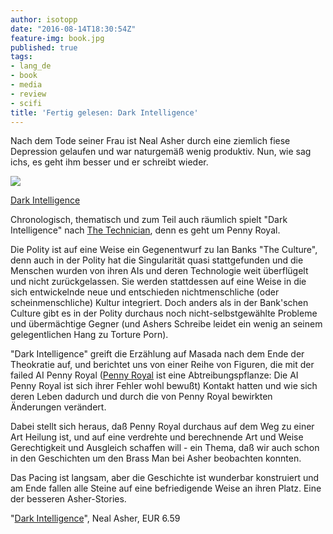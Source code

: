 ```yaml
---
author: isotopp
date: "2016-08-14T18:30:54Z"
feature-img: book.jpg
published: true
tags:
- lang_de
- book
- media
- review
- scifi
title: 'Fertig gelesen: Dark Intelligence'
---
```

Nach dem Tode seiner Frau ist Neal Asher durch eine ziemlich fiese Depression gelaufen und war naturgemäß wenig produktiv. Nun, wie sag ichs, es geht ihm besser und er schreibt wieder.

[![](https://blog.koehntopp.info/uploads/2016/08/dark-intelligence.jpg)](https://www.amazon.de/dp/B00M43ZYN4)

[Dark Intelligence](https://www.amazon.de/dp/B00M43ZYN4)

Chronologisch, thematisch und zum Teil auch räumlich spielt "Dark Intelligence" nach [The Technician](https://www.amazon.de/dp/B003X27L9K/), denn es geht um Penny Royal.

Die Polity ist auf eine Weise ein Gegenentwurf zu Ian Banks "The Culture", denn auch in der Polity hat die Singularität quasi stattgefunden und die Menschen wurden von ihren AIs und deren Technologie weit überflügelt und nicht zurückgelassen. Sie werden stattdessen auf eine Weise in die sich entwickelnde neue und entschieden nichtmenschliche (oder scheinmenschliche) Kultur integriert. Doch anders als in der Bank'schen Culture gibt es in der Polity durchaus noch nicht-selbstgewählte Probleme und übermächtige Gegner (und Ashers Schreibe leidet ein wenig an seinem gelegentlichen Hang zu Torture Porn).

"Dark Intelligence" greift die Erzählung auf Masada nach dem Ende der Theokratie auf, und berichtet uns von einer Reihe von Figuren, die mit der failed AI Penny Royal ([Penny Royal](https://en.wikipedia.org/wiki/Mentha_pulegium) ist eine Abtreibungspflanze: Die AI Penny Royal ist sich ihrer Fehler wohl bewußt) Kontakt hatten und wie sich deren Leben dadurch und durch die von Penny Royal bewirkten Änderungen verändert.

Dabei stellt sich heraus, daß Penny Royal durchaus auf dem Weg zu einer Art Heilung ist, und auf eine verdrehte und berechnende Art und Weise Gerechtigkeit und Ausgleich schaffen will - ein Thema, daß wir auch schon in den Geschichten um den Brass Man bei Asher beobachten konnten.

Das Pacing ist langsam, aber die Geschichte ist wunderbar konstruiert und am Ende fallen alle Steine auf eine befriedigende Weise an ihren Platz. Eine der besseren Asher-Stories.

"[Dark Intelligence](https://www.amazon.de/dp/B00M43ZYN4)", Neal Asher, EUR 6.59
